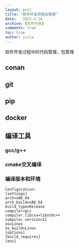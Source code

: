 ```yaml
---
layout: post
title: "软件开发流程及管理"
date:   2022-4-26
archive: [软件开发]
comments: true
toc: true
author: yixia
---
```


软件开发过程中的代码管理，包管理

<!-- more -->

## conan
## git
## pip
## docker
## 编译工具
### gcc/g++
### cmake交叉编译
### 编译版本和环境

```
Configuration:
[settings]
arch=x86_64
arch_build=x86_64
build_type=Release
compiler=gcc
compiler.libcxx=libstdc++
compiler.version=11
os=Linux
os_build=Linux
[options]
[build_requires]
[env]
```
